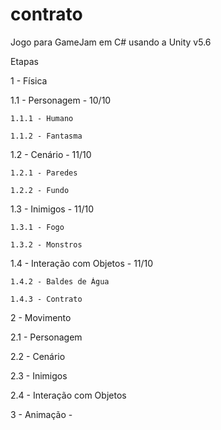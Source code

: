 # contrato
Jogo para GameJam em C# usando a Unity v5.6

Etapas

1 - Física 

  1.1 - Personagem - 10/10
  
    1.1.1 - Humano
    
    1.1.2 - Fantasma
   
   
  1.2 - Cenário - 11/10
  
    1.2.1 - Paredes
    
    1.2.2 - Fundo
  
  
  1.3 - Inimigos - 11/10
  
    1.3.1 - Fogo
    
    1.3.2 - Monstros
    
    
  1.4 - Interação com Objetos - 11/10   
  
    1.4.2 - Baldes de Água
    
    1.4.3 - Contrato    
    
    
2 - Movimento

  2.1 - Personagem
  
  2.2 - Cenário
  
  2.3 - Inimigos
  
  2.4 - Interação com Objetos
  

3 - Animação -
